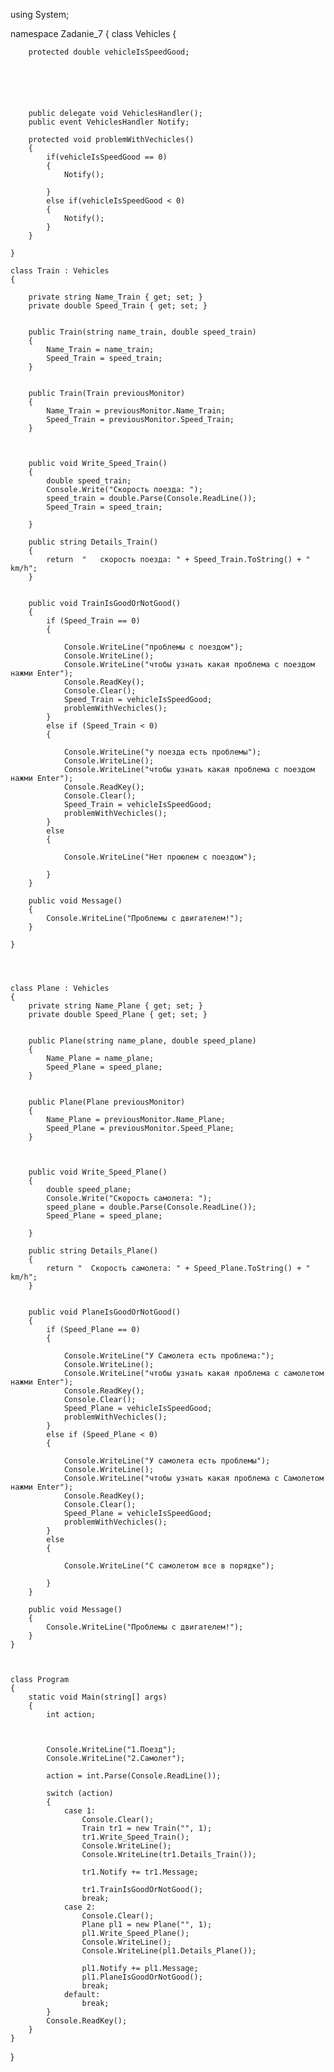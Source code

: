 using System;


namespace Zadanie_7
{
	class Vehicles
	{
		
		protected double vehicleIsSpeedGood;
		





		public delegate void VehiclesHandler();
		public event VehiclesHandler Notify;

		protected void problemWithVechicles()
		{
			if(vehicleIsSpeedGood == 0)
			{
				Notify();

			}
			else if(vehicleIsSpeedGood < 0)
			{
				Notify();
			}
		}

	}

	class Train : Vehicles
	{

		private string Name_Train { get; set; }
		private double Speed_Train { get; set; }

		
		public Train(string name_train, double speed_train)
		{
			Name_Train = name_train;
			Speed_Train = speed_train;
		}

		
		public Train(Train previousMonitor)
		{
			Name_Train = previousMonitor.Name_Train;
			Speed_Train = previousMonitor.Speed_Train;
		}

		

		public void Write_Speed_Train()
		{
			double speed_train;
			Console.Write("Скорость поезда: ");
			speed_train = double.Parse(Console.ReadLine());
			Speed_Train = speed_train;
			
		}

		public string Details_Train()
		{
			return  "   скорость поезда: " + Speed_Train.ToString() + " km/h";
		}


		public void TrainIsGoodOrNotGood()
		{
			if (Speed_Train == 0)
			{
				
				Console.WriteLine("проблемы с поездом");
				Console.WriteLine();
				Console.WriteLine("чтобы узнать какая проблема с поездом нажми Enter");
				Console.ReadKey();
				Console.Clear();
				Speed_Train = vehicleIsSpeedGood;
				problemWithVechicles();
			}
			else if (Speed_Train < 0)
			{
				
				Console.WriteLine("у поезда есть проблемы");
				Console.WriteLine();
				Console.WriteLine("чтобы узнать какая проблема с поездом нажми Enter");
				Console.ReadKey();
				Console.Clear();
				Speed_Train = vehicleIsSpeedGood;
				problemWithVechicles();
			}
			else
			{
				
				Console.WriteLine("Нет проюлем с поездом");

			}
		}

		public void Message()
		{
			Console.WriteLine("Проблемы с двигателем!");
		}

	}




	class Plane : Vehicles
	{
		private string Name_Plane { get; set; }
		private double Speed_Plane { get; set; }

		
		public Plane(string name_plane, double speed_plane)
		{
			Name_Plane = name_plane;
			Speed_Plane = speed_plane;
		}

		
		public Plane(Plane previousMonitor)
		{
			Name_Plane = previousMonitor.Name_Plane;
			Speed_Plane = previousMonitor.Speed_Plane;
		}

		

		public void Write_Speed_Plane()
		{
			double speed_plane;
			Console.Write("Скорость самолета: ");
			speed_plane = double.Parse(Console.ReadLine());
			Speed_Plane = speed_plane;

		}

		public string Details_Plane()
		{
			return "  Скорость самолета: " + Speed_Plane.ToString() + " km/h";
		}


		public void PlaneIsGoodOrNotGood()
		{
			if (Speed_Plane == 0)
			{

				Console.WriteLine("У Самолета есть проблема:");
				Console.WriteLine();
				Console.WriteLine("чтобы узнать какая проблема с самолетом нажми Enter");
				Console.ReadKey();
				Console.Clear();
				Speed_Plane = vehicleIsSpeedGood;
				problemWithVechicles();
			}
			else if (Speed_Plane < 0)
			{

				Console.WriteLine("У самолета есть проблемы");
				Console.WriteLine();
				Console.WriteLine("чтобы узнать какая проблема с Самолетом нажми Enter");
				Console.ReadKey();
				Console.Clear();
				Speed_Plane = vehicleIsSpeedGood;
				problemWithVechicles();
			}
			else
			{

				Console.WriteLine("С самолетом все в порядке");

			}
		}

		public void Message()
		{
			Console.WriteLine("Проблемы с двигателем!");
		}
	}



	class Program
	{
		static void Main(string[] args)
		{
			int action;


			
			Console.WriteLine("1.Поезд");
			Console.WriteLine("2.Самолет");

			action = int.Parse(Console.ReadLine());

			switch (action)
			{
				case 1:
					Console.Clear();
					Train tr1 = new Train("", 1);
					tr1.Write_Speed_Train();
					Console.WriteLine();
					Console.WriteLine(tr1.Details_Train());

					tr1.Notify += tr1.Message;

					tr1.TrainIsGoodOrNotGood();
					break;
				case 2:
					Console.Clear();
					Plane pl1 = new Plane("", 1);
					pl1.Write_Speed_Plane();
					Console.WriteLine();
					Console.WriteLine(pl1.Details_Plane());

					pl1.Notify += pl1.Message;
					pl1.PlaneIsGoodOrNotGood();
					break;
				default:
					break;
			}
			Console.ReadKey();
		}
	}
}

